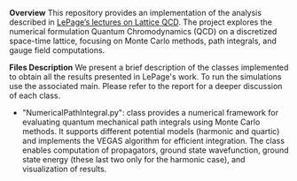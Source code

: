 **Overview**
This repository provides an implementation of the analysis described in [LePage’s lectures on Lattice QCD](https://arxiv.org/abs/hep-lat/0506036). The project explores the numerical formulation Quantum Chromodynamics (QCD) on a discretized space-time lattice, focusing on Monte Carlo methods, path integrals, and gauge field computations. 


**Files Description**
We present a brief description of the classes implemented to obtain all the results presented in LePage's work. To run the simulations use the associated main. Please refer to the report for a deeper discussion of each class.

- "NumericalPathIntegral.py": class provides a numerical framework for evaluating quantum mechanical path integrals using Monte Carlo methods. It supports different potential models (harmonic and quartic) and implements the VEGAS algorithm for efficient integration. The class enables computation of propagators, ground state wavefunction, ground state energy (these last two only for the harmonic case), and visualization of results.
